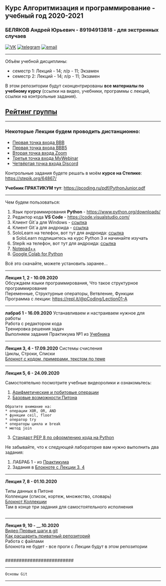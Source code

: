 ## Курс Алгоритмизация и программирование - учебный год 2020-2021
### БЕЛЯКОВ Андрей Юрьевич - 89194913818 - для экстренных случаев

[![VK](https://pcoding.ru/ico/vk.png)](https://vk.com/permCube)
[![telegram](https://pcoding.ru/ico/telegram.png)](https://t.me/AndreyPerm)
[![email](https://pcoding.ru/ico/email.png)](mailto:tt@59.ru)
  
--- 
Объём учебной дисциплины:
* семестр 1: Лекций - 14; л/р - 11; Экзамен  
* семестр 2: Лекций - 14; л/р - 11; Экзамен  
  
В этом репозитории будут сконцентрированы **все материалы по учебному курсу** (ссылки на видео, учебники, программы с лекций, ссылки на контрольные задания).  
## [Рейтинг группы](https://docs.google.com/spreadsheets/d/1pUwkI5phMmji5xnegulpbJtcoNUg2s9QWh5CFuRQ3YE/edit?usp=sharing)  

---

### Некоторые Лекции будем проводить дистанционно:  
* [Первая точка входа BBB](https://bbb.psaa.ru/b/and-jca-drk)  
* [Первая точка входа BBB5](https://bbb5.psaa.ru/b/and-jxn-mr6)  
* [Вторая точка входа Zoom](https://us04web.zoom.us/j/6931731236?pwd=T1lNamFoMjJtMHlSbWVKZHF2d3Qwdz09)  
* [Третья точка входа MyWebinar](https://go.mywebinar.com/npkg-qmfz-cgsl-cdtw)  
* [Четвёртая точка входа Discord](https://discord.gg/ZK4kgdn)  
  
Контрольные задания будете решать в моём **курсе на Степике**: https://stepik.org/64867/  
  
**Учебник ПРАКТИКУМ тут**: https://pcoding.ru/pdf/PythonJunior.pdf  

---

Чем будем пользоваться:  
1) Язык программирования **Python** - https://www.python.org/downloads/  
2) Редактор кода **VS Code** - https://code.visualstudio.com/  
3) Клиент Git`а для Windows - [ссылка](https://central.github.com/deployments/desktop/desktop/latest/win32)  
4) Клиент Git`а для андроида - [ссылка](https://play.google.com/store/apps/details?id=com.thirtydegreesray.openhub&hl=en)  
5) SoloLearn на телефон, вот тут для андроида: [ссылка](https://play.google.com/store/apps/details?id=com.sololearn&hl=ru)  
в SoloLearn подпишитесь на курс Python 3 и начинайте изучать  
6) Stepik на телефон, вот тут для андроида: [ссылка](https://play.google.com/store/apps/details?id=org.stepic.droid&hl=ru)  
7) [Notepad++](https://notepad-plus-plus.org/downloads/)  
8) [Google Colab for Python](https://colab.research.google.com/)  

Всё это скачайте, можете установить заранее...  

---

**Лекция 1, 2 - 10.09.2020**  
Обсуждаем языки программирования, Что такое структурное программирование  
Переменные, Структурные операторы, Ветвление, Функции  
Программа с лекции: https://repl.it/@pCoding/Lection01-A  

---  
**лабраб 1 - 16.09.2020**
Устанавливаем и настраиваем нужное для работы  
Работа с редактором кода  
Тренировка решения задач  
Выполняем задания Практикума №1 из [Учебника](https://pcoding.ru/pdf/PythonJunior.pdf)  

---  

**Лекция 3, 4 - 17.09.2020** 
Системы счисления  
Циклы, Строки, Списки  
[Блокнот с кодом, примерами, текстом по теме](https://colab.research.google.com/drive/1ILVGU5q6rc5bxR038nXylkXut4KNFmGh?usp=sharing)  

---  

**Лекция 5, 6 - 24.09.2020**  

Самостоятельно посмотрите учебные видеоролики и ознакомьтесь:  
1. [Арифметические и побитовые операции](https://youtu.be/gsdyjDg4w-g)  
2. [Базовые возможности Питона](https://youtu.be/Z4JoqD-vZJY)  

```
Обратите внимание на:  
* операции XOR, OR, AND  
* функции ceil, floor  
* оператор try
* операторы цикла и break  
* метод join
```  

3. [Стандарт PEP 8 по оформлению кода на Python](https://pythonworld.ru/osnovy/pep-8-rukovodstvo-po-napisaniyu-koda-na-python.html)  
  

Не забывайте, что к следующей лабораторке вам нужно выполнить два задания:  
1. ЛАБРАБ 1 - из [Практикума](https://pcoding.ru/pdf/PythonJunior.pdf)  
2. Задания в [Блокноте с Лекции 3, 4](https://colab.research.google.com/drive/1ILVGU5q6rc5bxR038nXylkXut4KNFmGh?usp=sharing)  

---  


**Лекция 7, 8 - 01.10.2020**  

Типы данных в Питоне  
Коллекции (список, кортеж, множество, словарь)  
[Блокнот Коллекции](https://colab.research.google.com/drive/1W4No6ScA1EFZT5zjnxiqnOL0YkC0wvi6?usp=sharing)  
Там в конце три задания для самостоятельного исполнения  


```

```

---  

**Лекция 9, 10 - __.10.2020**  
[Видео Первые шаги в git](https://youtu.be/axbgYWA8yQM)  
[Как расшарить приватный репозиторий](https://pcoding.ru/pdf/shareGit.pdf)  
Работа с файлами  
Блокнота не будет - все проги с Лекции будут в этом репозитории  


```

```

#########################

---  

```
Основы Git  
```

---

